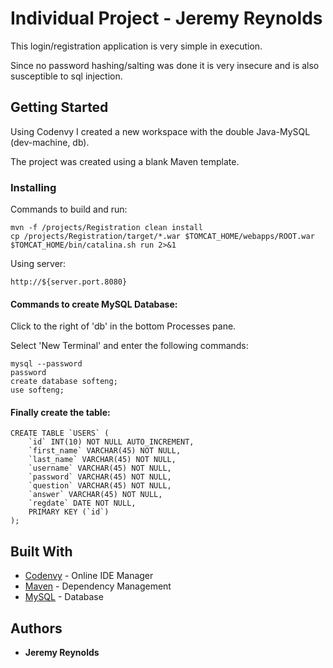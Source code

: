 # Individual Project - Jeremy Reynolds

This login/registration application is very simple in execution.

Since no password hashing/salting was done it is very insecure and is also susceptible to sql injection.

## Getting Started

Using Codenvy I created a new workspace with the double Java-MySQL (dev-machine, db).

The project was created using a blank Maven template.

### Installing

Commands to build and run:
```
mvn -f /projects/Registration clean install 
cp /projects/Registration/target/*.war $TOMCAT_HOME/webapps/ROOT.war 
$TOMCAT_HOME/bin/catalina.sh run 2>&1
```
Using server:
```
http://${server.port.8080}
```

#### Commands to create MySQL Database:

Click to the right of 'db' in the bottom Processes pane.

Select 'New Terminal' and enter the following commands:
```
mysql --password
password
create database softeng;
use softeng;
```
#### Finally create the table:
```
CREATE TABLE `USERS` (
	`id` INT(10) NOT NULL AUTO_INCREMENT,
	`first_name` VARCHAR(45) NOT NULL,
	`last_name` VARCHAR(45) NOT NULL,
	`username` VARCHAR(45) NOT NULL,
	`password` VARCHAR(45) NOT NULL,
	`question` VARCHAR(45) NOT NULL,
	`answer` VARCHAR(45) NOT NULL,
	`regdate` DATE NOT NULL,
	PRIMARY KEY (`id`)
);
```

## Built With
* [Codenvy](https://codenvy.io/) - Online IDE Manager
* [Maven](https://maven.apache.org/) - Dependency Management
* [MySQL](https://www.mysql.com/) - Database

## Authors

* **Jeremy Reynolds**
